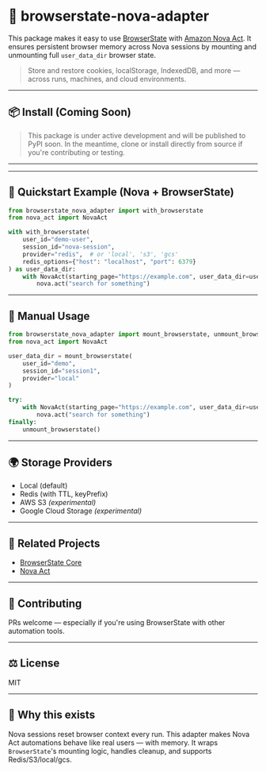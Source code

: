 # 🧩 browserstate-nova-adapter

This package makes it easy to use [BrowserState](https://github.com/browserstate-org/browserstate) with [Amazon Nova Act](https://labs.amazon.science/blog/nova-act). It ensures persistent browser memory across Nova sessions by mounting and unmounting full `user_data_dir` browser state.

> Store and restore cookies, localStorage, IndexedDB, and more — across runs, machines, and cloud environments.

---


## 📦 Install (Coming Soon)

> This package is under active development and will be published to PyPI soon. In the meantime, clone or install directly from source if you're contributing or testing.

---

---

## 🚀 Quickstart Example (Nova + BrowserState)

```python
from browserstate_nova_adapter import with_browserstate
from nova_act import NovaAct

with with_browserstate(
    user_id="demo-user",
    session_id="nova-session",
    provider="redis",  # or 'local', 's3', 'gcs'
    redis_options={"host": "localhost", "port": 6379}
) as user_data_dir:
    with NovaAct(starting_page="https://example.com", user_data_dir=user_data_dir) as nova:
        nova.act("search for something")
```

---

## 🔧 Manual Usage

```python
from browserstate_nova_adapter import mount_browserstate, unmount_browserstate
from nova_act import NovaAct

user_data_dir = mount_browserstate(
    user_id="demo",
    session_id="session1",
    provider="local"
)

try:
    with NovaAct(starting_page="https://example.com", user_data_dir=user_data_dir) as nova:
        nova.act("search for something")
finally:
    unmount_browserstate()
```

---

## 🌍 Storage Providers
- Local (default)
- Redis (with TTL, keyPrefix)
- AWS S3 *(experimental)*
- Google Cloud Storage *(experimental)*

---

## 🔗 Related Projects
- [BrowserState Core](https://github.com/browserstate-org/browserstate)
- [Nova Act](https://labs.amazon.science/blog/nova-act)

---

## 🤝 Contributing
PRs welcome — especially if you're using BrowserState with other automation tools.

---

## ⚖️ License
MIT

---

## 🧠 Why this exists
Nova sessions reset browser context every run.
This adapter makes Nova Act automations behave like real users — with memory.
It wraps `BrowserState`'s mounting logic, handles cleanup, and supports Redis/S3/local/gcs.

